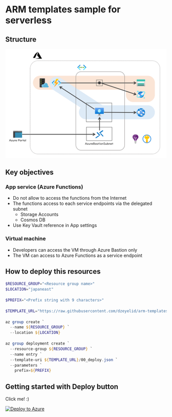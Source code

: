# ARM templates sample for serverless

## Structure

![Structure](./docs/images/structure.png)

## Key objectives

### App service (Azure Functions)

- Do not allow to access the functions from the Internet
- The functions access to each service endpoints via the delegated subnet
  - Storage Accounts
  - Cosmos DB
- Use Key Vault reference in App settings

### Virtual machine

- Developers can access the VM through Azure Bastion only
- The VM can access to Azure Functions as a service endpoint

## How to deploy this resources

```powershell
$RESOURCE_GROUP="<Resource group name>"
$LOCATION="japaneast"

$PREFIX="<Prefix string with 9 characters>"

$TEMPLATE_URL="https://raw.githubusercontent.com/dzeyelid/arm-templates-sample-for-serverless/master/arm-templates"

az group create `
  --name ${RESOURCE_GROUP} `
  --location ${LOCATION}

az group deployment create `
  --resource-group ${RESOURCE_GROUP} `
  --name entry `
  --template-uri ${TEMPLATE_URL}/00_deploy.json `
  --parameters `
    prefix=${PREFIX}
```

## Getting started with Deploy button

Click me! :)

[![Deploy to Azure](http://azuredeploy.net/deploybutton.png)](https://portal.azure.com/#create/Microsoft.Template/uri/https%3A%2F%2Fraw.githubusercontent.com%2Fdzeyelid%2Farm-templates-sample-for-serverless%2Fmaster%2Farm-templates%2F%2F00_deploy.json)
